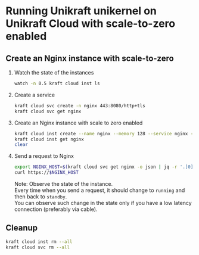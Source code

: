 # Running Unikraft unikernel on Unikraft Cloud with scale-to-zero enabled

## Create an Nginx instance with scale-to-zero
1. Watch the state of the instances
   ```bash
   watch -n 0.5 kraft cloud inst ls
   ```

1. Create a service
   ```bash
   kraft cloud svc create -n nginx 443:8080/http+tls
   kraft cloud svc get nginx
   ```

1. Create an Nginx instance with scale to zero enabled
   ```bash
   kraft cloud inst create --name nginx --memory 128 --service nginx --scale-to-zero on nginx:latest
   kraft cloud inst get nginx
   clear
   ```

1. Send a request to Nginx
   ```bash
   export NGINX_HOST=$(kraft cloud svc get nginx -o json | jq -r '.[0].fqdn')
   curl https://$NGINX_HOST
   ```
   Note: Observe the state of the instance.  
   Every time when you send a request, it should change to `running` and then back to `standby`.  
   You can observe such change in the state only if you have a low latency connection (preferably via cable).  

## Cleanup
   ```bash
   kraft cloud inst rm --all
   kraft cloud svc rm --all
   ```

